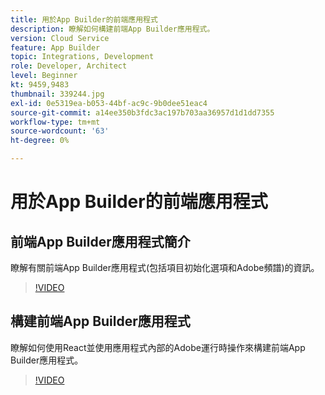 ```yaml
---
title: 用於App Builder的前端應用程式
description: 瞭解如何構建前端App Builder應用程式。
version: Cloud Service
feature: App Builder
topic: Integrations, Development
role: Developer, Architect
level: Beginner
kt: 9459,9483
thumbnail: 339244.jpg
exl-id: 0e5319ea-b053-44bf-ac9c-9b0dee51eac4
source-git-commit: a14ee350b3fdc3ac197b703aa36957d1d1dd7355
workflow-type: tm+mt
source-wordcount: '63'
ht-degree: 0%

---
```


# 用於App Builder的前端應用程式

## 前端App Builder應用程式簡介

瞭解有關前端App Builder應用程式(包括項目初始化選項和Adobe頻譜)的資訊。

>[!VIDEO](https://video.tv.adobe.com/v/339247/?quality=12&learn=on)

## 構建前端App Builder應用程式

瞭解如何使用React並使用應用程式內部的Adobe運行時操作來構建前端App Builder應用程式。

>[!VIDEO](https://video.tv.adobe.com/v/339248/?quality=12&learn=on)
